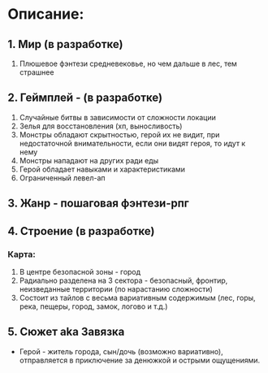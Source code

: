 # Описание:
## 1. Мир (в разработке)
1. Плюшевое фэнтези средневековье, но чем дальше в лес, тем страшнее
## 2. Геймплей - (в разработке)
1. Случайные битвы в зависимости от сложности локации
2. Зелья для восстановления (хп, выносливость)
3. Монстры обладают скрытностью, герой их не видит, при недостаточной внимательности, если они видят героя, то идут к нему
4. Монстры нападают на других ради еды
5. Герой обладает навыками и характеристиками
6. Ограниченный левел-ап
## 3. Жанр - пошаговая фэнтези-рпг
## 4. Строение (в разработке)
### Карта: 
1. В центре безопасной зоны - город
2. Радиально разделена на 3 сектора - безопасный, фронтир, неизведанные территории (по нарастанию сложности)
3. Состоит из тайлов с весьма вариативным содержимым (лес, горы, река, пещеры, город, замок, логово и т.д.) 
## 5. Сюжет aka Завязка
* Герой - житель города, сын/дочь (возможно вариативно), отправляется в приключение за денюжкой и острыми ощущениями. 

